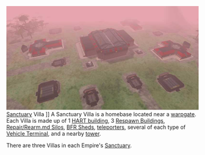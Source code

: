 ![](../images/Sancvilla.jpg "fig:Sancvilla.jpg") [Sanctuary](../locations/Sanctuary.md)
Villa \]\] A Sanctuary Villa is a homebase located near a
[warpgate](Warpgate.md). Each Villa is made up of 1
[HART building](HART_building.md), 3 [Respawn Buildings](Respawn_Building.md),
[Repair/Rearm.md Silos](../items/Repair_Rearm_Silo.md),
[BFR Sheds](../items/BFR_Shed.md), [teleporters](../terminology/Teleporter.md),
several of each type of [Vehicle Terminal](../locations/Vehicle_Terminal.md), and a nearby
[tower](Towers.md).

There are three Villas in each Empire's [Sanctuary](../locations/Sanctuary.md).

<!--[Category:Locations](Category:Locations.md)-->
